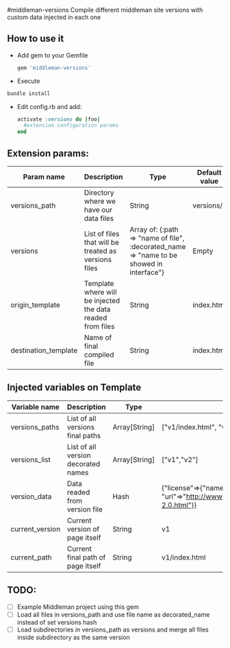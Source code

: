 #middleman-versions
Compile different middleman site versions with custom data injected in each one

## How to use it
* Add gem to your Gemfile
  ```ruby
  gem 'middleman-versions'
  ```
* Execute
 ```ruby
 bundle install
 ```
* Edit config.rb and add:
  ```ruby
  activate :versions do |foo|
    #extension configuration params
  end
  ```
## Extension params:
| Param name           | Description                                                | Type                                                                                      | Default value | Mandatory |
|----------------------|------------------------------------------------------------|-------------------------------------------------------------------------------------------|---------------|-----------|
| versions_path        | Directory where we have our data files                     | String                                                                                    | versions/     | Not       |
| versions             | List of files that will be treated as versions files       | Array of:  {:path => "name of file", :decorated_name => "name to be showed in interface"} | Empty         | Yes       |
| origin_template      | Template where will be injected the data readed from files | String                                                                                    | index.html    | Not       |
| destination_template | Name of final compiled file                                | String                                                                                    | index.html    | Not       |

## Injected variables on Template
| Variable name   | Description                         | Type          | Example                                                                                      |
|-----------------|-------------------------------------|---------------|----------------------------------------------------------------------------------------------|
| versions_paths  | List of all versions final paths    | Array[String] | ["v1/index.html", "v2/index.html"]                                                             |
| versions_list   | List of all version decorated names | Array[String] | ["v1","v2"]                                                                                  |
| version_data    | Data readed from version file       | Hash          | {"license"=>{"name"=>"Apache 2.0", "url"=>"http://www.apache.org/licenses/LICENSE-2.0.html"}} |
| current_version | Current version of page itself      | String        | v1                                                                                           |
| current_path    | Current final path of page itself   | String        | v1/index.html                                                                                |

## TODO:
- [ ] Example Middleman project using this gem
- [ ] Load all files in versions_path and use file name as decorated_name instead of set versions hash
- [ ] Load subdirectories in versions_path as versions and merge all files inside subdirectory as the same version
